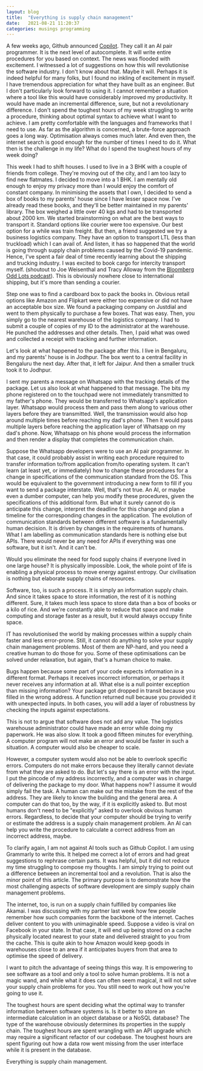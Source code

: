 ```yaml
---
layout: blog
title:  "Everything is supply chain management"
date:   2021-08-21 11:20:37
categories: musings programming
---
```


A few weeks ago, Github announced [Copilot](https://copilot.github.com/). They call it an AI pair programmer. It is the next level of autocomplete. It will write entire procedures for you based on context. The news was flooded with excitement. I witnessed a lot of suggestions on how this will revolutionise the software industry. I don't know about that. Maybe it will. Perhaps it is indeed helpful for many folks, but I found no inkling of excitement in myself. I have tremendous appreciation for what they have built as an engineer. But I don't particularly look forward to using it. I cannot remember a situation where a tool like this would have considerably improved my productivity. It would have made an incremental difference, sure, but not a revolutionary difference. I don't spend the toughest hours of my week struggling to write a procedure, thinking about optimal syntax to achieve what I want to achieve. I am pretty comfortable with the languages and frameworks that I need to use. As far as the algorithm is concerned, a brute-force approach goes a long way. Optimisation always comes much later. And even then, the internet search is good enough for the number of times I need to do it. What then is the challenge in my life? What do I spend the toughest hours of my week doing? 

This week I had to shift houses. I used to live in a 3 BHK with a couple of friends from college. They're moving out of the city, and I am too lazy to find new flatmates. I decided to move into a 1 BHK. I am mentally old enough to enjoy my privacy more than I would enjoy the comfort of constant company. In minimising the assets that I own, I decided to send a box of books to my parents' house since I have lesser space now. I've already read these books, and they'll be better maintained in my parents' library. The box weighed a little over 40 kgs and had to be transported about 2000 km. We started brainstorming on what are the best ways to transport it. Standard options like courier were too expensive. Our best option for a while was train freight. But then, a friend suggested we try a business logistics company. They have an option to transport LTL (less than truckload) which I can avail of. And listen, it has so happened that the world is going through supply chain problems caused by the Covid-19 pandemic. Hence, I've spent a fair deal of time recently learning about the shipping and trucking industry. I was excited to book cargo for intercity transport myself. (shoutout to Joe Weisenthal and Tracy Alloway from the [Bloomberg Odd Lots podcast](https://www.bloomberg.com/oddlots-podcast)). This is obviously nowhere close to international shipping, but it's more than sending a courier. 

Step one was to find a cardboard box to pack the books in. Obvious retail options like Amazon and Flipkart were either too expensive or did not have an acceptable box size. We found a packaging company on Justdial and went to them physically to purchase a few boxes. That was easy. Then, you simply go to the nearest warehouse of the logistics company. I had to submit a couple of copies of my ID to the administrator at the warehouse. He punched the addresses and other details. Then, I paid what was owed and collected a receipt with tracking and further information.

Let's look at what happened to the package after this. I live in Bengaluru, and my parents' house is in Jodhpur. The box went to a central facility in Bengaluru the next day. After that, it left for Jaipur. And then a smaller truck took it to Jodhpur. 

I sent my parents a message on Whatsapp with the tracking details of the package. Let us also look at what happened to that message. The bits my phone registered on to the touchpad were not immediately transmitted to my father's phone. They would be transferred to Whatsapp's application layer. Whatsapp would process them and pass them along to various other layers before they are transmitted. Well, the transmission would also hop around multiple times before reaching my dad's phone. Then it would pass multiple layers before reaching the application layer of Whatsapp on my dad's phone. Now, Whatsapp on his phone would process the information and then render a display that completes the communication chain.

Suppose the Whatsapp developers were to use an AI pair programmer. In that case, it could probably assist in writing each procedure required to transfer information to/from application from/to operating system. It can't learn (at least yet, or immediately) how to change these procedures for a change in specifications of the communication standard from the OS. This would be equivalent to the government introducing a new form to fill if you want to send a package interstate. Well, that's not true. An AI, or maybe even a dumber computer, can help you modify these procedures, given the specifications of this additional form. But what it surely cannot do is anticipate this change, interpret the deadline for this change and plan a timeline for the corresponding changes in the application. The evolution of communication standards between different software is a fundamentally human decision. It is driven by changes in the requirements of humans. What I am labelling as communication standards here is nothing else but APIs. There would never be any need for APIs if everything was one software, but it isn't. And it can't be. 

Would you eliminate the need for food supply chains if everyone lived in one large house? It is physically impossible. Look, the whole point of life is enabling a physical process to move energy against entropy. Our civilisation is nothing but elaborate supply chains of resources.

Software, too, is such a process. It is simply an information supply chain. And since it takes space to store information, the rest of it is nothing different. Sure, it takes much less space to store data than a box of books or a kilo of rice. And we're constantly able to reduce that space and make computing and storage faster as a result, but it would always occupy finite space. 

IT has revolutionised the world by making processes within a supply chain faster and less error-prone. Still, it cannot do anything to solve your supply chain management problems. Most of them are NP-hard, and you need a creative human to do those for you. Some of these optimisations can be solved under relaxation, but again, that's a human choice to make. 

Bugs happen because some part of your code expects information in a different format. Perhaps it receives incorrect information, or perhaps it never receives any information at all. What else is a null pointer exception than missing information? Your package got dropped in transit because you filled in the wrong address. A function returned null because you provided it with unexpected inputs. In both cases, you will add a layer of robustness by checking the inputs against expectations.

This is not to argue that software does not add any value. The logistics warehouse administrator could have made an error while doing my paperwork. He was also slow. It took a good fifteen minutes for everything. A computer program will not make an error and would be faster in such a situation. A computer would also be cheaper to scale.

However, a computer system would also not be able to overlook specific errors. Computers do not make errors because they literally cannot deviate from what they are asked to do. But let's say there is an error with the input. I put the pincode of my address incorrectly, and a computer was in charge of delivering the package to my door. What happens now? I assume it would simply fail the task. A human can make out the mistake from the rest of the address. They are likely to know the building and the general area. A computer can do that too, by the way, if it is explicitly asked to. But most humans don't need to be "explicitly" asked to overlook obvious human errors. Regardless, to decide that your computer should be trying to verify or estimate the address is a supply chain management problem. An AI can help you write the procedure to calculate a correct address from an incorrect address, maybe.

To clarify again, I am not against AI tools such as Github Copilot. I am using Grammarly to write this. It helped me correct a lot of errors and had great suggestions to rephrase certain parts. It was helpful, but it did not reduce my time struggling to compose my thoughts. I am simply trying to point out a difference between an incremental tool and a revolution. That is also the minor point of this article. The primary purpose is to demonstrate how the most challenging aspects of software development are simply supply chain management problems.

The internet, too, is run on a supply chain fulfilled by companies like Akamai. I was discussing with my partner last week how few people remember how such companies form the backbone of the internet. Caches deliver content to you with unimaginable speed. Suppose a video is viral on Facebook in your state. In that case, it will end up being stored on a cache physically located nearest to your state and delivered straight to you from the cache. This is quite akin to how Amazon would keep goods in warehouses close to an area if it anticipates buyers from that area to optimise the speed of delivery.

I want to pitch the advantage of seeing things this way. It is empowering to see software as a tool and only a tool to solve human problems. It is not a magic wand, and while what it does can often seem magical, it will not solve your supply chain problems for you. You still need to work out how you're going to use it. 

The toughest hours are spent deciding what the optimal way to transfer information between software systems is. Is it better to store an intermediate calculation in an object database or a NoSQL database? The type of the warehouse obviously determines its properties in the supply chain. The toughest hours are spent wrangling with an API upgrade which may require a significant refactor of our codebase. The toughest hours are spent figuring out how a data row went missing from the user interface while it is present in the database.

Everything is supply chain management.

